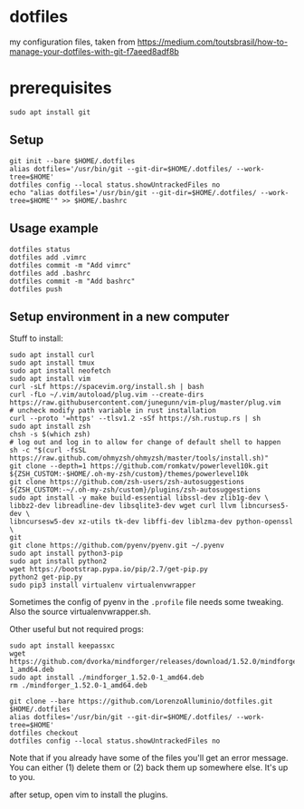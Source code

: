 # dotfiles

my configuration files, taken from https://medium.com/toutsbrasil/how-to-manage-your-dotfiles-with-git-f7aeed8adf8b

# prerequisites

```
sudo apt install git
```

## Setup

```
git init --bare $HOME/.dotfiles
alias dotfiles='/usr/bin/git --git-dir=$HOME/.dotfiles/ --work-tree=$HOME'
dotfiles config --local status.showUntrackedFiles no
echo "alias dotfiles='/usr/bin/git --git-dir=$HOME/.dotfiles/ --work-tree=$HOME'" >> $HOME/.bashrc
```

## Usage example

```
dotfiles status
dotfiles add .vimrc
dotfiles commit -m "Add vimrc"
dotfiles add .bashrc
dotfiles commit -m "Add bashrc"
dotfiles push
```

## Setup environment in a new computer

Stuff to install:
```
sudo apt install curl
sudo apt install tmux
sudo apt install neofetch
sudo apt install vim
curl -sLf https://spacevim.org/install.sh | bash
curl -fLo ~/.vim/autoload/plug.vim --create-dirs https://raw.githubusercontent.com/junegunn/vim-plug/master/plug.vim
# uncheck modify path variable in rust installation
curl --proto '=https' --tlsv1.2 -sSf https://sh.rustup.rs | sh 
sudo apt install zsh
chsh -s $(which zsh) 
# log out and log in to allow for change of default shell to happen
sh -c "$(curl -fsSL https://raw.github.com/ohmyzsh/ohmyzsh/master/tools/install.sh)"
git clone --depth=1 https://github.com/romkatv/powerlevel10k.git ${ZSH_CUSTOM:-$HOME/.oh-my-zsh/custom}/themes/powerlevel10k
git clone https://github.com/zsh-users/zsh-autosuggestions ${ZSH_CUSTOM:-~/.oh-my-zsh/custom}/plugins/zsh-autosuggestions
sudo apt install -y make build-essential libssl-dev zlib1g-dev \
libbz2-dev libreadline-dev libsqlite3-dev wget curl llvm libncurses5-dev \
libncursesw5-dev xz-utils tk-dev libffi-dev liblzma-dev python-openssl \
git
git clone https://github.com/pyenv/pyenv.git ~/.pyenv
sudo apt install python3-pip
sudo apt install python2
wget https://bootstrap.pypa.io/pip/2.7/get-pip.py
python2 get-pip.py
sudo pip3 install virtualenv virtualenvwrapper
```

Sometimes the config of pyenv in the `.profile` file needs some tweaking. Also the source virtualenvwrapper.sh.

Other useful but not required progs:
```
sudo apt install keepassxc
wget https://github.com/dvorka/mindforger/releases/download/1.52.0/mindforger_1.52.0-1_amd64.deb
sudo apt install ./mindforger_1.52.0-1_amd64.deb
rm ./mindforger_1.52.0-1_amd64.deb
```

```
git clone --bare https://github.com/LorenzoAlluminio/dotfiles.git $HOME/.dotfiles
alias dotfiles='/usr/bin/git --git-dir=$HOME/.dotfiles/ --work-tree=$HOME'
dotfiles checkout
dotfiles config --local status.showUntrackedFiles no
```

Note that if you already have some of the files you'll get an error message. You can either (1) delete them or (2) back them up somewhere else. It's up to you.

after setup, open vim to install the plugins.
